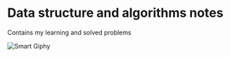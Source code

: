 # Data structure and algorithms notes

Contains my learning and solved problems

![Smart Giphy](https://media.giphy.com/media/hFROvOhBPQVRm/giphy.gif)
